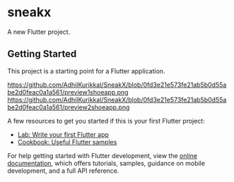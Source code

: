 # sneakx

A new Flutter project.

## Getting Started

This project is a starting point for a Flutter application.


https://github.com/AdhilKurikkal/SneakX/blob/0fd3e21e573fe21ab5b0d55abe2d0feac0a1a561/preview1shoeapp.png
https://github.com/AdhilKurikkal/SneakX/blob/0fd3e21e573fe21ab5b0d55abe2d0feac0a1a561/preview2shoeapp.png


A few resources to get you started if this is your first Flutter project:

- [Lab: Write your first Flutter app](https://docs.flutter.dev/get-started/codelab)
- [Cookbook: Useful Flutter samples](https://docs.flutter.dev/cookbook)

For help getting started with Flutter development, view the
[online documentation](https://docs.flutter.dev/), which offers tutorials,
samples, guidance on mobile development, and a full API reference.
